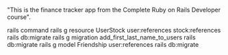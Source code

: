  "This is the finance tracker app from the Complete Ruby on Rails Developer course".

 rails command
rails g resource UserStock user:references stock:references
rails db:migrate
rails g migration add_first_last_name_to_users
rails db:migrate
rails g model Friendship user:references
 rails db:migrate
